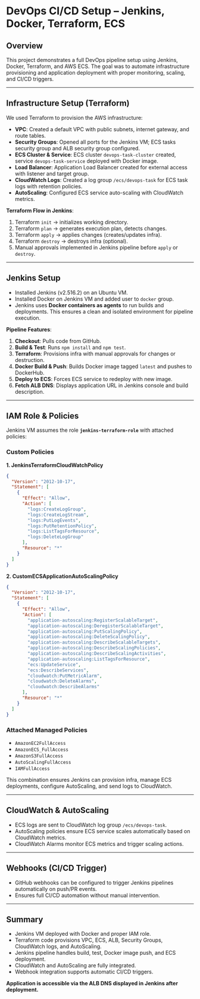 # DevOps CI/CD Setup – Jenkins, Docker, Terraform, ECS

## Overview

This project demonstrates a full DevOps pipeline setup using Jenkins, Docker, Terraform, and AWS ECS. The goal was to automate infrastructure provisioning and application deployment with proper monitoring, scaling, and CI/CD triggers.

---

## Infrastructure Setup (Terraform)

We used Terraform to provision the AWS infrastructure:

- **VPC**: Created a default VPC with public subnets, internet gateway, and route tables.  
- **Security Groups**: Opened all ports for the Jenkins VM; ECS tasks security group and ALB security group configured.  
- **ECS Cluster & Service**: ECS cluster `devops-task-cluster` created, service `devops-task-service` deployed with Docker image.  
- **Load Balancer**: Application Load Balancer created for external access with listener and target group.  
- **CloudWatch Logs**: Created a log group `/ecs/devops-task` for ECS task logs with retention policies.  
- **AutoScaling**: Configured ECS service auto-scaling with CloudWatch metrics.

**Terraform Flow in Jenkins**:

1. Terraform `init` → initializes working directory.  
2. Terraform `plan` → generates execution plan, detects changes.  
3. Terraform `apply` → applies changes (creates/updates infra).  
4. Terraform `destroy` → destroys infra (optional).  
5. Manual approvals implemented in Jenkins pipeline before `apply` or `destroy`.

---

## Jenkins Setup

- Installed Jenkins (v2.516.2) on an Ubuntu VM.  
- Installed Docker on Jenkins VM and added user to `docker` group.  
- Jenkins uses **Docker containers as agents** to run builds and deployments. This ensures a clean and isolated environment for pipeline execution.

**Pipeline Features**:

1. **Checkout**: Pulls code from GitHub.  
2. **Build & Test**: Runs `npm install` and `npm test`.  
3. **Terraform**: Provisions infra with manual approvals for changes or destruction.  
4. **Docker Build & Push**: Builds Docker image tagged `latest` and pushes to DockerHub.  
5. **Deploy to ECS**: Forces ECS service to redeploy with new image.  
6. **Fetch ALB DNS**: Displays application URL in Jenkins console and build description.

---

## IAM Role & Policies

Jenkins VM assumes the role **`jenkins-terraform-role`** with attached policies:

### Custom Policies

**1. JenkinsTerraformCloudWatchPolicy**

```json
{
  "Version": "2012-10-17",
  "Statement": [
    {
      "Effect": "Allow",
      "Action": [
        "logs:CreateLogGroup",
        "logs:CreateLogStream",
        "logs:PutLogEvents",
        "logs:PutRetentionPolicy",
        "logs:ListTagsForResource",
        "logs:DeleteLogGroup"
      ],
      "Resource": "*"
    }
  ]
}
```

**2. CustomECSApplicationAutoScalingPolicy**

```json
{
  "Version": "2012-10-17",
  "Statement": [
    {
      "Effect": "Allow",
      "Action": [
        "application-autoscaling:RegisterScalableTarget",
        "application-autoscaling:DeregisterScalableTarget",
        "application-autoscaling:PutScalingPolicy",
        "application-autoscaling:DeleteScalingPolicy",
        "application-autoscaling:DescribeScalableTargets",
        "application-autoscaling:DescribeScalingPolicies",
        "application-autoscaling:DescribeScalingActivities",
        "application-autoscaling:ListTagsForResource",
        "ecs:UpdateService",
        "ecs:DescribeServices",
        "cloudwatch:PutMetricAlarm",
        "cloudwatch:DeleteAlarms",
        "cloudwatch:DescribeAlarms"
      ],
      "Resource": "*"
    }
  ]
}
```

### Attached Managed Policies

- `AmazonEC2FullAccess`  
- `AmazonECS_FullAccess`  
- `AmazonS3FullAccess`  
- `AutoScalingFullAccess`  
- `IAMFullAccess`  

This combination ensures Jenkins can provision infra, manage ECS deployments, configure AutoScaling, and send logs to CloudWatch.

---

## CloudWatch & AutoScaling

- ECS logs are sent to CloudWatch log group `/ecs/devops-task`.  
- AutoScaling policies ensure ECS service scales automatically based on CloudWatch metrics.  
- CloudWatch Alarms monitor ECS metrics and trigger scaling actions.

---

## Webhooks (CI/CD Trigger)

- GitHub webhooks can be configured to trigger Jenkins pipelines automatically on push/PR events.  
- Ensures full CI/CD automation without manual intervention.

---

## Summary

- Jenkins VM deployed with Docker and proper IAM role.  
- Terraform code provisions VPC, ECS, ALB, Security Groups, CloudWatch logs, and AutoScaling.  
- Jenkins pipeline handles build, test, Docker image push, and ECS deployment.  
- CloudWatch and AutoScaling are fully integrated.  
- Webhook integration supports automatic CI/CD triggers.

**Application is accessible via the ALB DNS displayed in Jenkins after deployment.**
